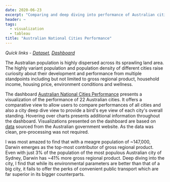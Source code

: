 ```yaml
---
date: 2020-06-23
excerpt: "Comparing and deep diving into performance of Australian cities. Visualization using Tableau."
header: ~
tags:
  - visualization
  - tableau
title: "Australian National Cities Performance"
---
```


*Quick links - [Dataset](https://data.gov.au/data/dataset/national-cities-performance-framework), [Dashboard](https://public.tableau.com/profile/saumya.sinha1550#!/vizhome/AustralianNationalCitiesPerformance/AustralianNationalCitiesPerformance-Compare)*  

The Australian population is highly dispersed across its sprawling land area. The highly variant population and population density of different cities raise curiosity about their development and performance from multiple standpoints including but not limited to gross regional product, household income, housing price, environment conditions and wellness.  

The dashboard [Australian National Cities Performance](https://public.tableau.com/profile/saumya.sinha1550#!/vizhome/AustralianNationalCitiesPerformance/AustralianNationalCitiesPerformance-Compare) presents a visualization of the performance of 22 Australian cities. It offers a comparative view to allow users to compare performances of all cities and also a city deep dive view to provide a bird's eye view of each city's overall standing. Hovering over charts presents additional information throughout the dashboard. Visualizations presented on the dashboard are based on [data](https://data.gov.au/data/dataset/national-cities-performance-framework) sourced from the Australian government website. As the data was clean, pre-processing was not required.  

<script src="https://public.tableau.com/views/AustralianNationalCitiesPerformance/AustralianNationalCitiesPerformance-Compare?:language=en&:display_count=y&:origin=viz_share_link"></script>
<div id="tableauViz"></div>  

I was most amazed to find that with a meagre population of ~147,000, Darwin emerges as the top-most contributor of gross regional product. Even with just 3% of the population of the most populous Australian city of Sydney, Darwin has ~41% more gross regional product. Deep diving into the city, I find that while its environmental parameters are better than that of a big city, it fails to offer the perks of convenient public transport which are far superior in its bigger counterparts.